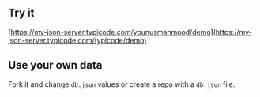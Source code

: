## Try it

[https://my-json-server.typicode.com/younusmahmood/demo](https://my-json-server.typicode.com/typicode/demo)

## Use your own data

Fork it and change `db.json` values or create a repo with a `db.json` file.
